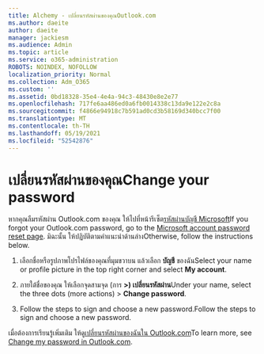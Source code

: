 ```yaml
---
title: Alchemy - เปลี่ยนรหัสผ่านของคุณOutlook.com
ms.author: daeite
author: daeite
manager: jackiesm
ms.audience: Admin
ms.topic: article
ms.service: o365-administration
ROBOTS: NOINDEX, NOFOLLOW
localization_priority: Normal
ms.collection: Adm_O365
ms.custom: ''
ms.assetid: 0bd18328-35e4-4e4a-94c3-48430e8e2e77
ms.openlocfilehash: 717fe6aa486ed0a6fb0014338c13da9e122e2c8a
ms.sourcegitcommit: f4866e94918c7b591ad0cd3b58169d340bcc7f00
ms.translationtype: MT
ms.contentlocale: th-TH
ms.lasthandoff: 05/19/2021
ms.locfileid: "52542876"
---
```

# <a name="change-your-password"></a><span data-ttu-id="d615b-102">เปลี่ยนรหัสผ่านของคุณ</span><span class="sxs-lookup"><span data-stu-id="d615b-102">Change your password</span></span>

<span data-ttu-id="d615b-103">หากคุณลืมรหัสผ่าน Outlook.com ของคุณ ให้ไปที่หน้ารีเซ็ต[รหัสผ่านบัญชี Microsoft](https://go.microsoft.com/fwlink/p/?linkid=841909)</span><span class="sxs-lookup"><span data-stu-id="d615b-103">If you forgot your Outlook.com password, go to the [Microsoft account password reset page](https://go.microsoft.com/fwlink/p/?linkid=841909).</span></span> <span data-ttu-id="d615b-104">มิฉะนั้น ให้ปฏิบัติตามคําแนะนําด้านล่าง</span><span class="sxs-lookup"><span data-stu-id="d615b-104">Otherwise, follow the instructions below.</span></span>
  
1. <span data-ttu-id="d615b-105">เลือกชื่อหรือรูปภาพโปรไฟล์ของคุณที่มุมขวาบน แล้วเลือก **บัญชี** ของฉัน</span><span class="sxs-lookup"><span data-stu-id="d615b-105">Select your name or profile picture in the top right corner and select **My account**.</span></span> 
    
2. <span data-ttu-id="d615b-106">ภายใต้ชื่อของคุณ ให้เลือกจุดสามจุด (การ **>) เปลี่ยนรหัสผ่าน**</span><span class="sxs-lookup"><span data-stu-id="d615b-106">Under your name, select the three dots (more actions) > **Change password**.</span></span> 
    
3. <span data-ttu-id="d615b-107">Follow the steps to sign and choose a new password.</span><span class="sxs-lookup"><span data-stu-id="d615b-107">Follow the steps to sign and choose a new password.</span></span> 
    
<span data-ttu-id="d615b-108">เมื่อต้องการเรียนรู้เพิ่มเติม ให้ดู[เปลี่ยนรหัสผ่านของฉันใน Outlook.com](https://support.office.com/article/2138d690-811c-4545-b2f3-e4dbe80c9735.aspx)</span><span class="sxs-lookup"><span data-stu-id="d615b-108">To learn more, see [Change my password in Outlook.com](https://support.office.com/article/2138d690-811c-4545-b2f3-e4dbe80c9735.aspx).</span></span>
  

